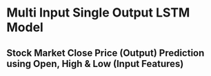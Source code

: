 # Multi Input Single Output LSTM Model
## Stock Market Close Price (Output) Prediction using Open, High & Low (Input Features)
